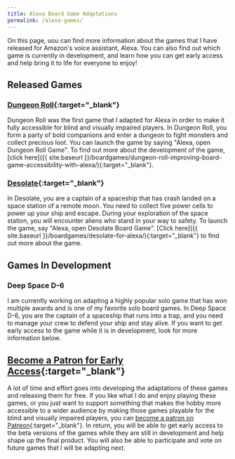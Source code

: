 ```yaml
---
title: Alexa Board Game Adaptations
permalink: /alexa-games/
---
```

On this page, uou can find more information about the games that I have released for Amazon's voice assistant, Alexa. You can also find out which game is currently in development, and learn how you can get early access and help bring it to life for everyone to enjoy!

## Released Games

### [Dungeon Roll](https://www.amazon.com/Ertay-Shashko-Dungeon-Roll/dp/B0872F4LT5/ref=sr_1_1?dchild=1&keywords=dungeon+roll&qid=1588340372&s=digital-skills&sr=1-1){:target="_blank"}

Dungeon Roll was the first game that I adapted for Alexa in order to make it fully accessible for blind and visually impaired players. In Dungeon Roll, you form a party of bold companions and enter a dungeon to fight monsters and collect precious loot. You can launch the game by saying "Alexa, open Dungeon Roll Game". To find out more about the development of the game, [click here]({{ site.baseurl }}/boardgames/dungeon-roll-improving-board-game-accessibility-with-alexa/){:target="_blank"}.

### [Desolate](https://www.amazon.com/Ertay-Shashko-Desolate-Board-Game/dp/B087D6JDPS/ref=sr_1_1?dchild=1&keywords=desolate&qid=1588340435&s=digital-skills&sr=1-1){:target="_blank"}

In Desolate, you are a captain of a spaceship that has crash landed on a space station of a remote moon. You need to collect five power cells to power up your ship and escape. During your exploration of the space station, you will encounter aliens who stand in your way to safety. To launch the game, say "Alexa, open Desolate Board Game". [Click here]({{ site.baseurl }}/boardgames/desolate-for-alexa/){:target="_blank"} to find out more about the game.

## Games In Development

### Deep Space D-6

I am currently working on adapting a highly popular solo game that has won multiple awards and is one of my favorite solo board games. In Deep Space D-6, you are the captain of a spaceship that runs into a trap, and you need to manage your crew to defend your ship and stay alive. If you want to get early access to the game while it is in development, look for more information below.

## [Become a Patron for Early Access](https://patreon.com/sightlessfun){:target="_blank"}

A lot of  time and effort goes into developing the adaptations of these games and releasing  them for free. If you like what I do and enjoy playing these games, or you just want to support something that makes the hobby more accessible to a wider audience by making those games playable for the blind and visually impaired players, you can [become a patron on Patreon](https://patreon.com/sightlessfun){:target="_blank"}. In return, you will be able to get early access to the beta versions of the games while they are still in development and help shape up the final product. You will also be able to participate and vote on future games that I will be adapting next.